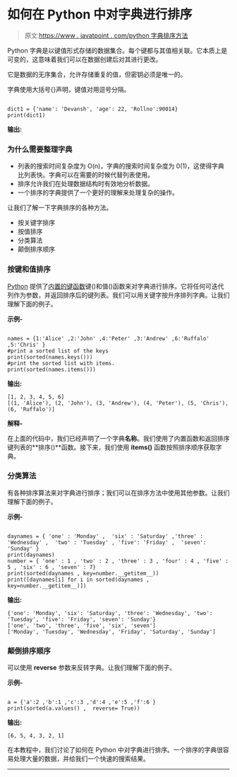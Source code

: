 # 如何在 Python 中对字典进行排序

> 原文:[https://www . javatpoint . com/python 字典排序方法](https://www.javatpoint.com/how-to-sort-a-dictionary-in-python)

Python 字典是以键值形式存储的数据集合。每个键都与其值相关联。它本质上是可变的，这意味着我们可以在数据创建后对其进行更改。

它是数据的无序集合，允许存储重复的值，但密钥必须是唯一的。

字典使用大括号{}声明，键值对用逗号分隔。

```

dict1 = {'name': 'Devansh', 'age': 22, 'Rollno':90014}
print(dict1)

```

**输出:**

### 为什么需要整理字典

*   列表的搜索时间复杂度为 O(n)，字典的搜索时间复杂度为 0(1)，这使得字典比列表快。字典可以在需要的时候代替列表使用。
*   排序允许我们在处理数据结构时有效地分析数据。
*   一个排序的字典提供了一个更好的理解来处理复杂的操作。

让我们了解一下字典排序的各种方法。

*   按关键字排序
*   按值排序
*   分类算法
*   颠倒排序顺序

### 按键和值排序

[Python](https://www.javatpoint.com/python-tutorial) 提供了[内置的键函数](https://www.javatpoint.com/python-built-in-functions)键()和值()函数来对字典进行排序。它将任何可迭代列作为参数，并返回排序后的键列表。我们可以用关键字按升序排列字典。让我们理解下面的例子。

**示例-**

```

names = {1:'Alice' ,2:'John' ,4:'Peter' ,3:'Andrew' ,6:'Ruffalo' ,5:'Chris' }
#print a sorted list of the keys
print(sorted(names.keys()))
#print the sorted list with items.
print(sorted(names.items()))

```

**输出:**

```
[1, 2, 3, 4, 5, 6]
[(1, 'Alice'), (2, 'John'), (3, 'Andrew'), (4, 'Peter'), (5, 'Chris'), (6, 'Ruffalo')]

```

**解释-**

在上面的代码中，我们已经声明了一个字典**名称**。我们使用了内置函数和返回排序键列表的**排序()**函数。接下来，我们使用 **items()** 函数按照排序顺序获取字典。

### 分类算法

有各种排序算法来对字典进行排序；我们可以在排序方法中使用其他参数。让我们理解下面的例子。

**示例-**

```

daynames = { 'one' : 'Monday' ,  'six' : 'Saturday' ,'three' : 'Wednesday' ,  'two' : 'Tuesday' , 'five': 'Friday' ,  'seven': 'Sunday' }
print(daynames)
number = { 'one' : 1 , 'two' : 2 , 'three' : 3 , 'four' : 4 , 'five' : 5 , 'six' : 6 , 'seven' : 7}
print(sorted(daynames , key=number.__getitem__))
print([daynames[i] for i in sorted(daynames , key=number.__getitem__)])

```

**输出:**

```
{'one': 'Monday', 'six': 'Saturday', 'three': 'Wednesday', 'two': 'Tuesday', 'five': 'Friday', 'seven': 'Sunday'}
['one', 'two', 'three', 'five', 'six', 'seven']
['Monday', 'Tuesday', 'Wednesday', 'Friday', 'Saturday', 'Sunday']

```

### 颠倒排序顺序

可以使用 **reverse** 参数来反转字典。让我们理解下面的例子。

**示例-**

```

a = {'a':2 ,'b':1 ,'c':3 ,'d':4 ,'e':5 ,'f':6 }
print(sorted(a.values() ,  reverse= True))

```

**输出:**

```
[6, 5, 4, 3, 2, 1]

```

在本教程中，我们讨论了如何在 Python 中对字典进行排序。一个排序的字典很容易处理大量的数据，并给我们一个快速的搜索结果。

* * *